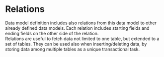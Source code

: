 # Relations

Data model definition includes also relations from this data model to other already defined data models. Each relation includes starting fields and ending fields on the other side of the relation.  
Relations are useful to fetch data not limited to one table, but extended to a set of tables. They can be used also when inserting/deleting data, by storing data among multiple tables as a unique transactional task.

